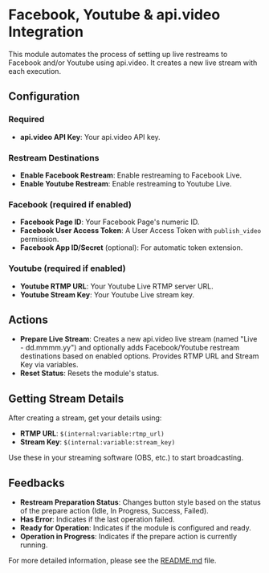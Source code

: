 # Facebook, Youtube & api.video Integration

This module automates the process of setting up live restreams to Facebook and/or Youtube using api.video. It creates a new live stream with each execution.

## Configuration

### Required
- **api.video API Key**: Your api.video API key.

### Restream Destinations
- **Enable Facebook Restream**: Enable restreaming to Facebook Live.
- **Enable Youtube Restream**: Enable restreaming to Youtube Live.

### Facebook (required if enabled)
- **Facebook Page ID**: Your Facebook Page's numeric ID.
- **Facebook User Access Token**: A User Access Token with `publish_video` permission.
- **Facebook App ID/Secret** (optional): For automatic token extension.

### Youtube (required if enabled)
- **Youtube RTMP URL**: Your Youtube Live RTMP server URL.
- **Youtube Stream Key**: Your Youtube Live stream key.

## Actions

- **Prepare Live Stream**: Creates a new api.video live stream (named "Live - dd.mmmm.yy") and optionally adds Facebook/Youtube restream destinations based on enabled options. Provides RTMP URL and Stream Key via variables.
- **Reset Status**: Resets the module's status.

## Getting Stream Details

After creating a stream, get your details using:
- **RTMP URL**: `$(internal:variable:rtmp_url)`
- **Stream Key**: `$(internal:variable:stream_key)`

Use these in your streaming software (OBS, etc.) to start broadcasting.

## Feedbacks

- **Restream Preparation Status**: Changes button style based on the status of the prepare action (Idle, In Progress, Success, Failed).
- **Has Error**: Indicates if the last operation failed.
- **Ready for Operation**: Indicates if the module is configured and ready.
- **Operation in Progress**: Indicates if the prepare action is currently running.

For more detailed information, please see the [README.md](https://github.com/bitfocus/companion-module-facebook-apivideo/blob/main/README.md) file.
